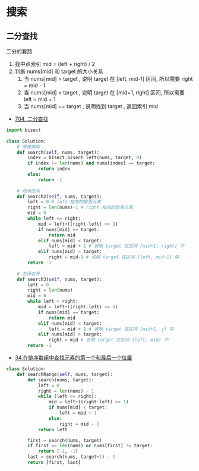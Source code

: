 # 搜索

## 二分查找

二分的套路

1. 找中点索引 mid = (left + right) / 2
2. 判断 nums[mid] 和 target 的大小关系
   1. 当 nums[mid] > target , 说明 target 在 [left, mid-1] 区间, 所以需要 right = mid - 1
   2. 当 nums[mid] < target , 说明 target 在 [mid+1, right] 区间, 所以需要 left = mid + 1
   3. 当 nums[mid] == target , 说明找到 target , 返回索引 mid

- [704. 二分查找](https://leetcode.cn/problems/binary-search/)

```py
import bisect
​
class Solution:
    # 直接用库
    def search(self, nums, target):
        index = bisect.bisect_left(nums, target, 0)
        if index != len(nums) and nums[index] == target:
            return index
        else:
            return -1
​
    # 双闭区间
    def search2(self, nums, target):
        left = 0 # left 指向的是首元素
        right = len(nums)-1 # right 指向的是尾元素
        mid = 0
        while left <= right:
            mid = left+((right-left) >> 1)
            if nums[mid] == target:
                return mid
            elif nums[mid] < target:
                left = mid + 1 # 说明 target 在区间 [mid+1, right] 中
            elif nums[mid] > target:
                right = mid-1 # 说明 target 在区间 [left, mid-1] 中
        return -1
    
    # 左闭右开
    def search3(self, nums, target):
        left = 0
        right = len(nums)
        mid = 0
        while left < right:
            mid = left+((right-left) >> 1)
            if nums[mid] == target:
                return mid
            elif nums[mid] < target:
                left = mid + 1 # 说明 target 在区间 [mid+1, j) 中
            elif nums[mid] > target:
                right = mid # 说明 target 在区间 [left, mid) 中
        return -1
```

- [34.在排序数组中查找元素的第一个和最后一个位置](https://leetcode.cn/problems/find-first-and-last-position-of-element-in-sorted-array/)

```py
class Solution:
    def searchRange(self, nums, target):
        def search(nums, target):
            left = 0
            right = len(nums) - 1
            while (left <= right):
                mid = left+((right-left) >> 1)
                if nums[mid] < target:
                    left = mid + 1
                else:
                    right = mid - 1
            return left

        first = search(nums, target)
        if first == len(nums) or nums[first] != target:
            return [-1, -1]
        last = search(nums, target+1) - 1
        return [first, last]

```
